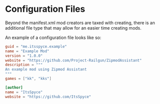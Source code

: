 # Configuration Files

Beyond the manifest.xml mod creators are taxed with creating, there is an additional file type that may allow for an easier time creating mods.

An example of a configuration file looks like so:

```toml
guid = "me.itsspyce.example"
name = "Example Mod"
version = "1.0.0"
website = "https://github.com/Project-Railgun/ZipmodAssistant"
description = """
An example mod using Zipmod Assistant
"""
games = ["kk", "kks"]

[author]
name = "ItsSpyce"
website = "https://github.com/ItsSpyce"
```